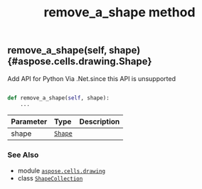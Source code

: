 ﻿---
title: remove_a_shape method
second_title: Aspose.Cells for Python via .NET API References
description: 
type: docs
weight: 490
url: /aspose.cells.drawing/shapecollection/remove_a_shape/
is_root: false
---

## remove_a_shape(self, shape) {#aspose.cells.drawing.Shape}

Add API for Python Via .Net.since this API is unsupported



```python

def remove_a_shape(self, shape):
    ...
```


| Parameter | Type | Description |
| :- | :- | :- |
| shape | [`Shape`](/cells/python-net/aspose.cells.drawing/shape) |  |



### See Also
* module [`aspose.cells.drawing`](../../)
* class [`ShapeCollection`](/cells/python-net/aspose.cells.drawing/shapecollection)
